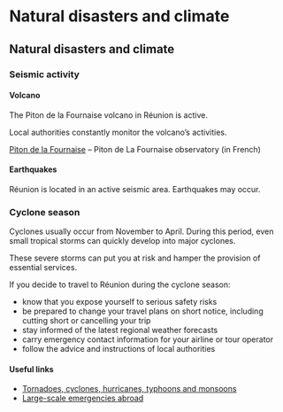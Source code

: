 # Natural disasters and climate

## Natural disasters and climate

### Seismic activity

#### Volcano

The Piton de la Fournaise volcano in Réunion is active.

Local authorities constantly monitor the volcano’s activities.

[Piton de la Fournaise](http://www.ipgp.fr/fr/ovpf/actualites-ovpf) – Piton de La Fournaise observatory (in French)

#### Earthquakes

Réunion is located in an active seismic area. Earthquakes may occur.

### Cyclone season

Cyclones usually occur from November to April. During this period, even small tropical storms can quickly develop into major cyclones.

These severe storms can put you at risk and hamper the provision of essential services.

If you decide to travel to Réunion during the cyclone season:

* know that you expose yourself to serious safety risks
* be prepared to change your travel plans on short notice, including cutting short or cancelling your trip
* stay informed of the latest regional weather forecasts
* carry emergency contact information for your airline or tour operator
* follow the advice and instructions of local authorities

#### Useful links

* [Tornadoes, cyclones, hurricanes, typhoons and monsoons](https://travel.gc.ca/travelling/health-safety/hurricanes-typhoons-cyclones-monsoons)
* [Large-scale emergencies abroad](https://travel.gc.ca/assistance/emergency-info/large-scale-emergencies-abroad)